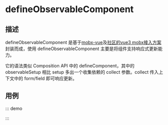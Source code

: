 # defineObservableComponent

## 描述

defineObservableComponent 是基于[mobx-vue](https://github.com/mobxjs/mobx-vue)及[社区的vue3 mobx接入方案](https://github.com/umijs/neeko/blob/master/src/vue/observer.ts)封装而成，使用 defineObservableComponent 主要是将组件支持响应式更新能力。

它的语法类似 Composition API 中的 defineComponent，其中的 observableSetup 相比 setup 多出一个收集依赖的 collect 参数。collect 传入上下文中的 form/field 即可响应更新。

## 用例

::: demo
<template>
  <FormProvider :form="form">
    <Space>
      <Field
        name="name"
        title="Name"
        required
        :component="[Input, { placeholder: 'Please Input' }]"
      />
      <Submit @submit="onSubmit">Submit</Submit>
    </Space>
  </FormProvider>
</template>

<script>
import { createForm, setValidateLanguage } from '@formily/core'
import { FormProvider, Field, defineObservableComponent, useForm, h } from '@formily/vue';
import { Input, Button, Space } from 'ant-design-vue';
import 'ant-design-vue/dist/antd.css';

setValidateLanguage('en')

const Submit = defineObservableComponent({
  props: ['size', 'type', 'ghost', 'shape', 'loading', 'disabled', 'icon', 'block'],
  observableSetup (collect, props, context) {
    const form = useForm();
    collect({ form });
    const { listeners, slots } = context;
    return () => h(Button, {
      props: {
        ...props,
        htmlType: listeners.submit ? 'button' : 'submit',
        type: props.type !== undefined ? props.type : 'primary',
        loading: props.loading !== undefined ? props.loading : form?.submitting
      },
      attrs: context.attrs,
      on: {
        ...listeners,
        click: (e) => {
          if (listeners.click) {
            if (Array.isArray(listeners.click)) {
              listeners.click.forEach(fn => fn(e));
            } else {
              listeners.click(e);
            }
          }
          if (listeners.submit) {
            form?.submit(listeners.submit);
          }
        }
      }
    }, slots);
  },
});

export default {
  components: {
    FormProvider,
    Field,
    Submit,
    Space
  },
  data() {
    const form = createForm({ validateFirst: true })
    return {
      Input,
      form
    }
  },
  methods: {
    onSubmit (data) {
      console.log(data)
    }
  }
}
</script>
:::
